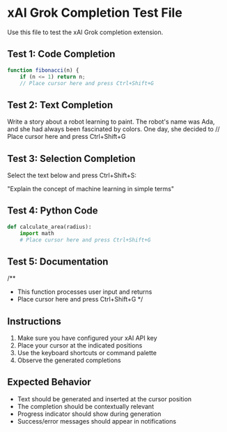 # xAI Grok Completion Test File

Use this file to test the xAI Grok completion extension.

## Test 1: Code Completion

```javascript
function fibonacci(n) {
    if (n <= 1) return n;
    // Place cursor here and press Ctrl+Shift+G
```

## Test 2: Text Completion

Write a story about a robot learning to paint. The robot's name was Ada, and she had always been fascinated by colors. One day, she decided to
// Place cursor here and press Ctrl+Shift+G

## Test 3: Selection Completion

Select the text below and press Ctrl+Shift+S:

"Explain the concept of machine learning in simple terms"

## Test 4: Python Code

```python
def calculate_area(radius):
    import math
    # Place cursor here and press Ctrl+Shift+G
```

## Test 5: Documentation

/**
 * This function processes user input and returns
 * Place cursor here and press Ctrl+Shift+G
 */

## Instructions

1. Make sure you have configured your xAI API key
2. Place your cursor at the indicated positions
3. Use the keyboard shortcuts or command palette
4. Observe the generated completions

## Expected Behavior

- Text should be generated and inserted at the cursor position
- The completion should be contextually relevant
- Progress indicator should show during generation
- Success/error messages should appear in notifications
